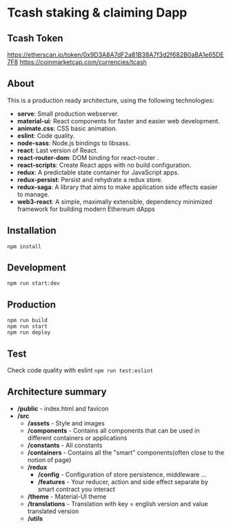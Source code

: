 # **Tcash staking & claiming Dapp**
## **Tcash Token**
https://etherscan.io/token/0x9D3A8A7dF2a81B38A7f3d2f682B0aBA1e65DE7F8
https://coinmarketcap.com/currencies/tcash

## **About**
This is a production ready architecture, using  the following technologies:
- **serve**: Small production webserver.
- **material-ui**: React components for faster and easier web development.
- **animate.css**: CSS basic animation.
- **eslint**: Code quality.
- **node-sass**: Node.js bindings to libsass.
- **react**: Last version of React.
- **react-router-dom**: DOM binding for react-router .
- **react-scripts**: Create React apps with no build configuration.
- **redux**: A predictable state container for JavaScript apps.
- **redux-persist**: Persist and rehydrate a redux store.
- **redux-saga**: A library that aims to make application side effects easier to manage.
- **web3-react**: A simple, maximally extensible, dependency minimized framework for building modern Ethereum dApps

## **Installation**
`npm install`
## **Development**
`npm run start:dev`
## **Production**
```
npm run build
npm run start
npm run deploy
```
## **Test**
Check code quality with eslint `npm run test:eslint`

## **Architecture summary**
- **/public** - index.html and favicon
- **/src**
    - **/assets** - Style and images
    - **/components** - Contains all components that can be used in different containers or applications
    - **/constants** - All constants
    - **/containers** - Contains all the "smart" components(often close to the notion of page)
    - **/redux**
        - **/config** - Configuration of store persistence, middleware ...
        - **/features** - Your reducer, action and side effect separate by smart contract you interact
    - **/theme** - Material-UI theme
    - **/translations** - Translation with key = english version and value translated version
    - **/utils**
